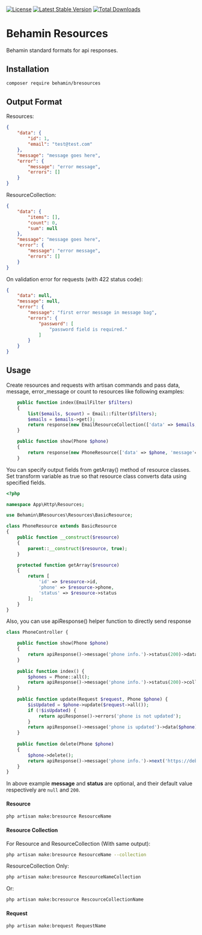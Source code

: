 [![License](https://poser.pugx.org/behamin/bresources/license)](//packagist.org/packages/behamin/bresources)
[![Latest Stable Version](https://poser.pugx.org/behamin/bresources/v)](//packagist.org/packages/behamin/bresources)
[![Total Downloads](https://poser.pugx.org/behamin/bresources/downloads)](//packagist.org/packages/behamin/bresources)

# Behamin Resources
Behamin standard formats for api responses.

## Installation
```bash
composer require behamin/bresources
```

## Output Format
Resources:
```json
{
    "data": {
        "id": 1,
        "email": "test@test.com"
    },
    "message": "message goes here",
    "error": {
        "message": "error message",
        "errors": []
    }
}
```
ResourceCollection:
```json
{
    "data": {
        "items": [],
        "count": 0,
        "sum": null
    },
    "message": "message goes here",
    "error": {
        "message": "error message",
        "errors": []
    }
}
```
On validation error for requests (with 422 status code):
```json
{
    "data": null,
    "message": null,
    "error": {
        "message": "first error message in message bag",
        "errors": {
            "password": [
                "password field is required."
            ]
        }
    }
}
```

## Usage
Create resources and requests with artisan commands and pass data, message, error_message or count to resources like following examples:

```php
    public function index(EmailFilter $filters)
    {
        list($emails, $count) = Email::filter($filters);
        $emails = $emails->get();
        return response(new EmailResourceCollection(['data' => $emails, 'count' => $count]));
    }
```

```php
    public function show(Phone $phone)
    {
        return response(new PhoneResource(['data' => $phone, 'message'=> 'phone info.']));
    }
```
You can specify output fields from getArray() method of resource classes. Set transform variable as true so that resource class converts data using specified fields.
```php
<?php

namespace App\Http\Resources;

use Behamin\BResources\Resources\BasicResource;

class PhoneResource extends BasicResource
{
    public function __construct($resource)
    {
        parent::__construct($resource, true);
    }

    protected function getArray($resource)
    {
        return [
            'id' => $resource->id,
            'phone' => $resource->phone,
            'status' => $resource->status
        ];
    }
}

```

Also, you can use apiResponse() helper function to directly send response

```php
class PhoneController {

    public function show(Phone $phone)
    {
        return apiResponse()->message('phone info.')->status(200)->data($phone)->get();
    }
    
    public function index() {
        $phones = Phone::all();
        return apiResponse()->message('phone info.')->status(200)->collection($phones, $phones->count())->get();
    }
    
    public function update(Request $request, Phone $phone) {
        $isUpdated = $phone->update($request->all());
        if (!$isUpdated) {
            return apiResponse()->errors('phone is not updated');
        }
        return apiResponse()->message('phone is updated')->data($phone)->get();
    }
    
    public function delete(Phone $phone)
    {
        $phone->delete();
        return apiResponse()->message('phone info.')->next('https://debut.test')->status(200)->get();
    }
}
```
In above example **message** and **status** are optional, and their default value respectively are `null` and `200`.

#### Resource
```bash
php artisan make:bresource ResourceName
```

#### Resource Collection
For Resource and ResourceCollection (With same output):
```bash
php artisan make:bresource ResourceName --collection
```
ResourceCollection Only:
```bash
php artisan make:bresource RescourceNameCollection
```
Or:
```bash
php artisan make:bcresource RescourceCollectionName
```
#### Request
```bash
php artisan make:brequest RequestName
```
